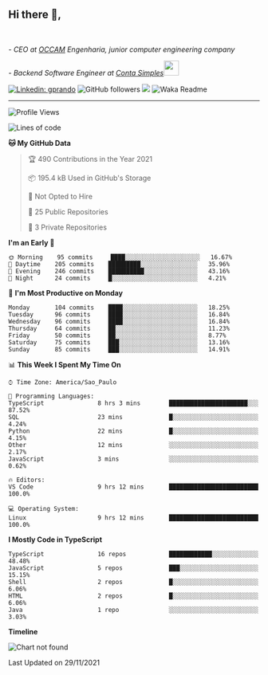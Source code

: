 <h2>Hi there  👋,</h2> </br>

<p><em>- CEO at <a href="https://occamengenharia.com/">OCCAM</a> Engenharia, junior computer engineering company
</em></p>

<p><em>- Backend Software Engineer at <a href="https://contasimples.com">Conta Simples</a><img src="https://media.giphy.com/media/WUlplcMpOCEmTGBtBW/giphy.gif" width="30"> 
</em></p>

[![Linkedin: gprando](https://img.shields.io/badge/-gprando-blue?style=flat-square&logo=Linkedin&logoColor=white&link=https://www.linkedin.com/in/gprando/)](https://www.linkedin.com/in/gprando)
![GitHub followers](https://img.shields.io/github/followers/gprando?label=Follow&style=social)
![](https://visitor-badge.glitch.me/badge?page_id=gprando.gprando)
![Waka Readme](https://github.com/gprando/gprando/workflows/Waka%20Readme/badge.svg)

---
<!--START_SECTION:waka-->
![Profile Views](http://img.shields.io/badge/Profile%20Views-1-blue)

![Lines of code](https://img.shields.io/badge/From%20Hello%20World%20I%27ve%20Written-276591%20lines%20of%20code-blue)

**🐱 My GitHub Data** 

> 🏆 490 Contributions in the Year 2021
 > 
> 📦 195.4 kB Used in GitHub's Storage 
 > 
> 🚫 Not Opted to Hire
 > 
> 📜 25 Public Repositories 
 > 
> 🔑 3 Private Repositories  
 > 
**I'm an Early 🐤** 

```text
🌞 Morning    95 commits     ████░░░░░░░░░░░░░░░░░░░░░   16.67% 
🌆 Daytime    205 commits    █████████░░░░░░░░░░░░░░░░   35.96% 
🌃 Evening    246 commits    ██████████░░░░░░░░░░░░░░░   43.16% 
🌙 Night      24 commits     █░░░░░░░░░░░░░░░░░░░░░░░░   4.21%

```
📅 **I'm Most Productive on Monday** 

```text
Monday       104 commits    ████░░░░░░░░░░░░░░░░░░░░░   18.25% 
Tuesday      96 commits     ████░░░░░░░░░░░░░░░░░░░░░   16.84% 
Wednesday    96 commits     ████░░░░░░░░░░░░░░░░░░░░░   16.84% 
Thursday     64 commits     ██░░░░░░░░░░░░░░░░░░░░░░░   11.23% 
Friday       50 commits     ██░░░░░░░░░░░░░░░░░░░░░░░   8.77% 
Saturday     75 commits     ███░░░░░░░░░░░░░░░░░░░░░░   13.16% 
Sunday       85 commits     ███░░░░░░░░░░░░░░░░░░░░░░   14.91%

```


📊 **This Week I Spent My Time On** 

```text
⌚︎ Time Zone: America/Sao_Paulo

💬 Programming Languages: 
TypeScript               8 hrs 3 mins        ██████████████████████░░░   87.52% 
SQL                      23 mins             █░░░░░░░░░░░░░░░░░░░░░░░░   4.24% 
Python                   22 mins             █░░░░░░░░░░░░░░░░░░░░░░░░   4.15% 
Other                    12 mins             ░░░░░░░░░░░░░░░░░░░░░░░░░   2.17% 
JavaScript               3 mins              ░░░░░░░░░░░░░░░░░░░░░░░░░   0.62%

🔥 Editors: 
VS Code                  9 hrs 12 mins       █████████████████████████   100.0%

💻 Operating System: 
Linux                    9 hrs 12 mins       █████████████████████████   100.0%

```

**I Mostly Code in TypeScript** 

```text
TypeScript               16 repos            ████████████░░░░░░░░░░░░░   48.48% 
JavaScript               5 repos             ███░░░░░░░░░░░░░░░░░░░░░░   15.15% 
Shell                    2 repos             █░░░░░░░░░░░░░░░░░░░░░░░░   6.06% 
HTML                     2 repos             █░░░░░░░░░░░░░░░░░░░░░░░░   6.06% 
Java                     1 repo              ░░░░░░░░░░░░░░░░░░░░░░░░░   3.03%

```


**Timeline**

![Chart not found](https://raw.githubusercontent.com/gprando/gprando/master/charts/bar_graph.png) 


 Last Updated on 29/11/2021
<!--END_SECTION:waka-->